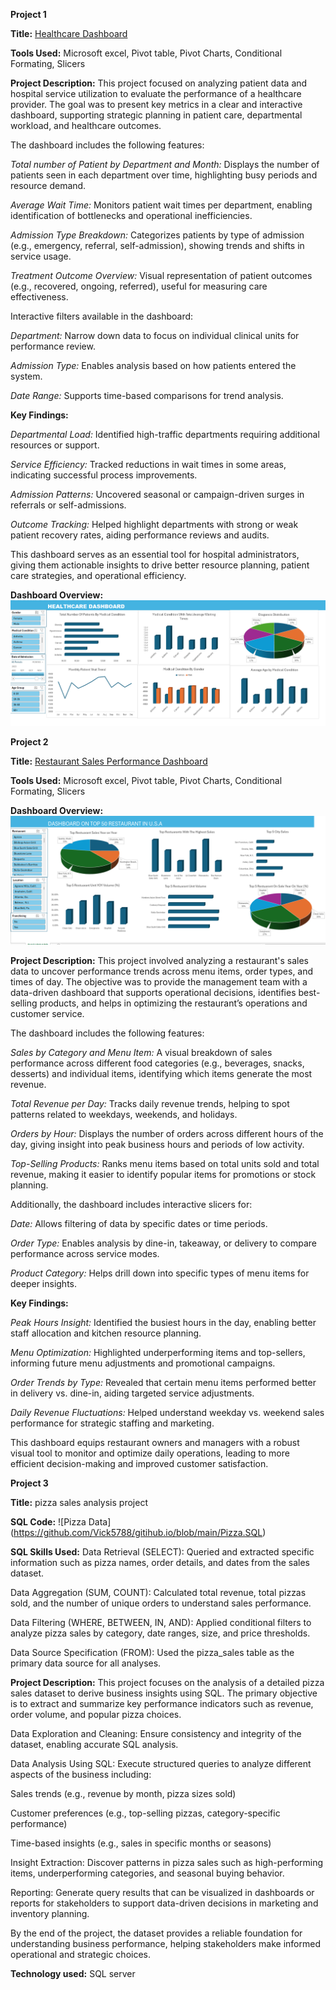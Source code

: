 **Project 1**

**Title:** [Healthcare Dashboard](https://github.com/Vick5788/gitihub.io/blob/main/healthcare_dataset%20with%20Dashboard.xlsx)

**Tools Used:** Microsoft excel, Pivot table, Pivot Charts, Conditional Formating, Slicers


**Project Description:** 
This project focused on analyzing patient data and hospital service utilization to evaluate the performance of a healthcare provider. The goal was to present key metrics in a clear and interactive dashboard, supporting strategic planning in patient care, departmental workload, and healthcare outcomes.

The dashboard includes the following features:

*Total number of Patient by Department and Month:* Displays the number of patients seen in each department over time, highlighting busy periods and resource demand.

*Average Wait Time:* Monitors patient wait times per department, enabling identification of bottlenecks and operational inefficiencies.

*Admission Type Breakdown:* Categorizes patients by type of admission (e.g., emergency, referral, self-admission), showing trends and shifts in service usage.

*Treatment Outcome Overview:* Visual representation of patient outcomes (e.g., recovered, ongoing, referred), useful for measuring care effectiveness.

Interactive filters available in the dashboard:

*Department:* Narrow down data to focus on individual clinical units for performance review.

*Admission Type:* Enables analysis based on how patients entered the system.

*Date Range:* Supports time-based comparisons for trend analysis.

**Key Findings:**

*Departmental Load:* Identified high-traffic departments requiring additional resources or support.

*Service Efficiency:* Tracked reductions in wait times in some areas, indicating successful process improvements.

*Admission Patterns:* Uncovered seasonal or campaign-driven surges in referrals or self-admissions.

*Outcome Tracking:* Helped highlight departments with strong or weak patient recovery rates, aiding performance reviews and audits.

This dashboard serves as an essential tool for hospital administrators, giving them actionable insights to drive better resource planning, patient care strategies, and operational efficiency.

**Dashboard Overview:**
![Healthcare](Healthcare.png)

 
**Project 2**

**Title:** [Restaurant Sales Performance Dashboard](https://github.com/Vick5788/gitihub.io/blob/main/DASHBOARD%20RESTUARANT.xlsx)

**Tools Used:** Microsoft excel, Pivot table, Pivot Charts, Conditional Formating, Slicers

**Dashboard Overview:**
![Restuarant Sales Performance Dashboard](Restuarant.png)

**Project Description:** This project involved analyzing a restaurant's sales data to uncover performance trends across menu items, order types, and times of day. The objective was to provide the management team with a data-driven dashboard that supports operational decisions, identifies best-selling products, and helps in optimizing the restaurant’s operations and customer service.

The dashboard includes the following features:

*Sales by Category and Menu Item:* A visual breakdown of sales performance across different food categories (e.g., beverages, snacks, desserts) and individual items, identifying which items generate the most revenue.

*Total Revenue per Day:* Tracks daily revenue trends, helping to spot patterns related to weekdays, weekends, and holidays.

*Orders by Hour:* Displays the number of orders across different hours of the day, giving insight into peak business hours and periods of low activity.

*Top-Selling Products:* Ranks menu items based on total units sold and total revenue, making it easier to identify popular items for promotions or stock planning.

Additionally, the dashboard includes interactive slicers for:

*Date:* Allows filtering of data by specific dates or time periods.

*Order Type:* Enables analysis by dine-in, takeaway, or delivery to compare performance across service modes.

*Product Category:* Helps drill down into specific types of menu items for deeper insights.

**Key Findings:**

*Peak Hours Insight:* Identified the busiest hours in the day, enabling better staff allocation and kitchen resource planning.

*Menu Optimization:* Highlighted underperforming items and top-sellers, informing future menu adjustments and promotional campaigns.

*Order Trends by Type:* Revealed that certain menu items performed better in delivery vs. dine-in, aiding targeted service adjustments.

*Daily Revenue Fluctuations:* Helped understand weekday vs. weekend sales performance for strategic staffing and marketing.

This dashboard equips restaurant owners and managers with a robust visual tool to monitor and optimize daily operations, leading to more efficient decision-making and improved customer satisfaction.


**Project 3**

**Title:** pizza sales analysis project

**SQL Code:**
![Pizza Data] (https://github.com/Vick5788/gitihub.io/blob/main/Pizza.SQL)

**SQL Skills Used:**
Data Retrieval (SELECT): Queried and extracted specific information such as pizza names, order details, and dates from the sales dataset.

Data Aggregation (SUM, COUNT): Calculated total revenue, total pizzas sold, and the number of unique orders to understand sales performance.

Data Filtering (WHERE, BETWEEN, IN, AND): Applied conditional filters to analyze pizza sales by category, date ranges, size, and price thresholds.

Data Source Specification (FROM): Used the pizza_sales table as the primary data source for all analyses.

**Project Description:**
This project focuses on the analysis of a detailed pizza sales dataset to derive business insights using SQL. The primary objective is to extract and summarize key performance indicators such as revenue, order volume, and popular pizza choices.

Data Exploration and Cleaning: Ensure consistency and integrity of the dataset, enabling accurate SQL analysis.

Data Analysis Using SQL: Execute structured queries to analyze different aspects of the business including:

Sales trends (e.g., revenue by month, pizza sizes sold)

Customer preferences (e.g., top-selling pizzas, category-specific performance)

Time-based insights (e.g., sales in specific months or seasons)

Insight Extraction: Discover patterns in pizza sales such as high-performing items, underperforming categories, and seasonal buying behavior.

Reporting: Generate query results that can be visualized in dashboards or reports for stakeholders to support data-driven decisions in marketing and inventory planning.

By the end of the project, the dataset provides a reliable foundation for understanding business performance, helping stakeholders make informed operational and strategic choices.

**Technology used:** SQL server

